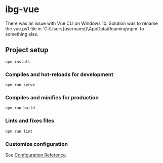 # ibg-vue

There was an issue with Vue CLI on Windows 10. Solution was to rename the vue.ps1 file in ´C:\Users\{username}\AppData\Roaming\npm´ to something else.

## Project setup
```
npm install
```

### Compiles and hot-reloads for development
```
npm run serve
```

### Compiles and minifies for production
```
npm run build
```

### Lints and fixes files
```
npm run lint
```

### Customize configuration
See [Configuration Reference](https://cli.vuejs.org/config/).
